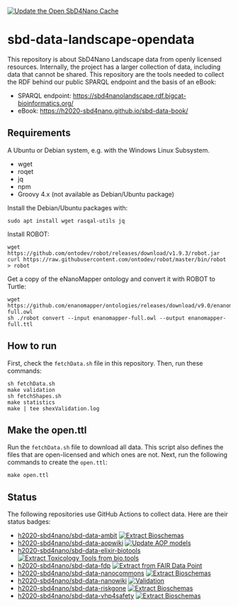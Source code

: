 [![Update the Open SbD4Nano Cache](https://github.com/h2020-sbd4nano/sbd-data-landscape-opendata/actions/workflows/validate.yml/badge.svg)](https://github.com/h2020-sbd4nano/sbd-data-landscape-opendata/actions/workflows/validate.yml)

# sbd-data-landscape-opendata

This repository is about SbD4Nano Landscape data from openly licensed resources.
Internally, the project has a larger collection of data, including data that cannot
be shared. This repository are the tools needed to collect the RDF behind our
public SPARQL endpoint and the basis of an eBook:

* SPARQL endpoint: https://sbd4nanolandscape.rdf.bigcat-bioinformatics.org/
* eBook: https://h2020-sbd4nano.github.io/sbd-data-book/

## Requirements

A Ubuntu or Debian system, e.g. with the Windows Linux Subsystem.

* wget
* roqet
* jq
* npm
* Groovy 4.x (not available as Debian/Ubuntu package)

Install the Debian/Ubuntu packages with:

```shell
sudo apt install wget rasqal-utils jq
```


Install ROBOT:

```shell
wget https://github.com/ontodev/robot/releases/download/v1.9.3/robot.jar
curl https://raw.githubusercontent.com/ontodev/robot/master/bin/robot > robot
```

Get a copy of the eNanoMapper ontology and convert it with ROBOT to Turtle:

```shell
wget https://github.com/enanomapper/ontologies/releases/download/v9.0/enanomapper-full.owl
sh ./robot convert --input enanomapper-full.owl --output enanomapper-full.ttl
```

## How to run

First, check the `fetchData.sh` file in this repository. Then, run these commands:

```shell
sh fetchData.sh
make validation
sh fetchShapes.sh
make statistics
make | tee shexValidation.log
```

## Make the open.ttl

Run the `fetchData.sh` file to download all data. This script also defines the files
that are open-licensed and which ones are not. Next, run the following commands to create the `open.ttl`:

```shell
make open.ttl
```

## Status

The following repositories use GitHub Actions to collect data. Here are their status badges:

* [h2020-sbd4nano/sbd-data-ambit](https://github.com/h2020-sbd4nano/sbd-data-ambit) [![Extract Bioschemas](https://github.com/h2020-sbd4nano/sbd-data-ambit/actions/workflows/extractBioschemas.yml/badge.svg)](https://github.com/h2020-sbd4nano/sbd-data-ambit/actions/workflows/extractBioschemas.yml)
* [h2020-sbd4nano/sbd-data-aopwiki](https://github.com/h2020-sbd4nano/sbd-data-aopwiki) [![Update AOP models](https://github.com/h2020-sbd4nano/sbd-data-aopwiki/actions/workflows/updateData.yml/badge.svg)](https://github.com/h2020-sbd4nano/sbd-data-aopwiki/actions/workflows/updateData.yml)
* [h2020-sbd4nano/sbd-data-elixir-biotools](https://github.com/h2020-sbd4nano/sbd-data-elixir-biotools) [![Extract Toxicology Tools from bio.tools](https://github.com/h2020-sbd4nano/sbd-data-elixir-biotools/actions/workflows/extract.yml/badge.svg)](https://github.com/h2020-sbd4nano/sbd-data-elixir-biotools/actions/workflows/extract.yml)
* [h2020-sbd4nano/sbd-data-fdp](https://github.com/h2020-sbd4nano/sbd-data-fdp) [![Extract from FAIR Data Point](https://github.com/h2020-sbd4nano/sbd-data-fdp/actions/workflows/extract.yml/badge.svg)](https://github.com/h2020-sbd4nano/sbd-data-fdp/actions/workflows/extract.yml)
* [h2020-sbd4nano/sbd-data-nanocommons](https://github.com/h2020-sbd4nano/sbd-data-nanocommons) [![Extract Bioschemas](https://github.com/h2020-sbd4nano/sbd-data-nanocommons/actions/workflows/extractBioschemas.yml/badge.svg)](https://github.com/h2020-sbd4nano/sbd-data-nanocommons/actions/workflows/extractBioschemas.yml)
* [h2020-sbd4nano/sbd-data-nanowiki](https://github.com/h2020-sbd4nano/sbd-data-nanowiki) [![Validation](https://github.com/h2020-sbd4nano/sbd-data-nanowiki/actions/workflows/validate.yml/badge.svg)](https://github.com/h2020-sbd4nano/sbd-data-nanowiki/actions/workflows/validate.yml)
* [h2020-sbd4nano/sbd-data-riskgone](https://github.com/h2020-sbd4nano/sbd-data-riskgone) [![Extract Bioschemas](https://github.com/h2020-sbd4nano/sbd-data-riskgone/actions/workflows/extractBioschemas.yml/badge.svg)](https://github.com/h2020-sbd4nano/sbd-data-riskgone/actions/workflows/extractBioschemas.yml)
* [h2020-sbd4nano/sbd-data-vhp4safety](https://github.com/h2020-sbd4nano/sbd-data-vhp4safety) [![Extract Bioschemas](https://github.com/h2020-sbd4nano/sbd-data-vhp4safety/actions/workflows/extractBioschemas.yml/badge.svg)](https://github.com/h2020-sbd4nano/sbd-data-vhp4safety/actions/workflows/extractBioschemas.yml)

